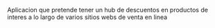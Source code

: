 Aplicacion que pretende tener un hub de descuentos en productos de interes a lo largo de varios sitios webs de venta en linea
